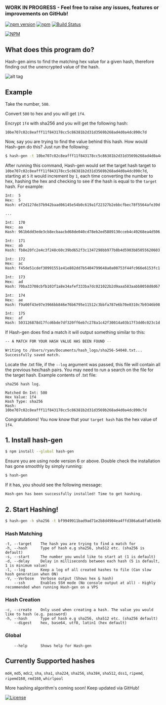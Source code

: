 ### WORK IN PROGRESS - Feel free to raise any issues, features or improvements on GitHub!

[![npm version](https://badge.fury.io/js/hash-gen.svg)](https://badge.fury.io/js/hash-gen)
[![npm](https://img.shields.io/npm/dm/hash-gen.svg)](https://www.npmjs.com/package/hash-gen)
[![Build Status](https://travis-ci.org/ryansmith98/hash-generator.svg?branch=master)](https://travis-ci.org/ryansmith98/hash-generator)

[![NPM](https://nodei.co/npm/hash-gen.png?downloads=true&downloadRank=true)](https://nodei.co/npm/hash-gen/)

## What does this program do?

Hash-gen aims to find the matching hex value for a given hash, therefore finding out the
unencrypted value of the hash.

![alt tag](https://s2.postimg.org/74q9wpg7t/Screen_Shot_2017_03_01_at_20_57_40.png)

## Example

Take the number, `500`.

Convert `500` to hex and you will get `1f4`.

Encrypt `1f4` with sha256 and you will get the following hash:

`10be707c02c8eafff11f843178cc5c86381b2d31d3569b268ad4d0a4dc890c7d`

Now, say you are trying to find the value behind this hash. How would Hash-gen
do this? Just run the following:

```bash
$ hash-gen -t 10be707c02c8eafff11f843178cc5c86381b2d31d3569b268ad4d0a4dc890c7d -s 5 -d 1 -h sha256 -V --log
```

After running this command, Hash-gen would set the target hash target to `10be707c02c8eafff11f843178cc5c86381b2d31d3569b268ad4d0a4dc890c7d`, starting at `5` it would increment by `1`, each time converting the number to hex, hashing the hex and checking
to see if the hash is equal to the `target` hash. For example:

```bash
Int:  5
Hex:  5
Hash: ef2d127de37b942baad06145e54b0c619a1f22327b2ebbcfbec78f5564afe39d

...

Int:  170
Hex:  aa
Hash: 961b6dd3ede3cb8ecbaacbd68de040cd78eb2ed5889130cceb4c49268ea4d506

Int:  171
Hex:  ab
Hash: fb8e20fc2e4c3f248c60c39bd652f3c1347298bb977b8b4d5903b85055620603

Int:  172
Hex:  ac
Hash: f45de51cdef30991551e41e882dd7b5404799648a0a00753f44fc966e6153fc1

Int:  173
Hex:  ad
Hash: 70ba33708cbfb103f1a8e34afef333ba7dc021022b2d9aaa583aabb8058d8d67

Int:  174
Hex:  ae
Hash: f9a00f43e97e3966bb846e76b6795e11512c3bbfa787e6b70e0310c7b9346b98

Int:  175
Hex:  af
Hash: 503126878d17fcd6bde7df320ff6eb7c278a1c42f30014a03b17f3dd0c023c1d
```

If Hash-gen does find a match it will output something similar to this:

```bash
-- A MATCH FOR YOUR HASH VALUE HAS BEEN FOUND --

Writing to /Users/ryan/Documents/hash_logs/sha256-54048.txt...
Successfully saved match.
```

Locate the .txt file, if the `--log` argument was passed, this file will contain all the previous hex/hash pairs.
You may need to run a search on the file for the target hash. Example contents of .txt file:

```
sha256 hash log.

Matched On Int: 500
Hex Value: 1f4
Hash Type: sha256
Hash: 	10be707c02c8eafff11f843178cc5c86381b2d31d3569b268ad4d0a4dc890c7d
```

Congratulations! You now know that your `target hash` has the hex value of `1f4`.

## 1. Install hash-gen

```bash
$ npm install --global hash-gen
```

Ensure you are using node version 6 or above. Double check the installation has gone smoothly by simply running:

```bash
$ hash-gen
```

If it has, you should see the following message:

```bash
Hash-gen has been successfully installed! Time to get hashing.
```

## 2. Start Hashing!

```bash
$ hash-gen -h sha256 -t bf9949911bad9ad71e2b8d4904ea4ffd386a6a8fa03e68e1d2ac738fd1d8be4d -s 5 -d 1 -V -l
```

### Hash Matching
```
-t, --target    The hash you are trying to find a match for
-h, --hash      Type of hash e.g sha256, sha512 etc. (sha256 is default)
-s, --start     The number you would like to start at (1 is default)
-d, --delay     Delay in milliseconds between each hash (5 is default, 1 is minimum value)
-l, --log       Keep a log of all created hashes to file (Can slow hash generation when ON)
-V, --Verbose   Verbose output (Shows hex & hash)
    --ssh       Enables SSH mode (No console output at all) - Highly recommended when running Hash-gen on a VPS
```

### Hash Creation
```
-c, --create    Only used when creating a hash. The value you would like to hash (e.g. password)
-h, --hash      Type of hash e.g sha256, sha512 etc. (sha256 default)
    --digest    hex, base64, utf8, latin1 (hex default)
```

### Global
```
    --help      Shows help for Hash-gen
```

## Currently Supported hashes

`md4`, `md5`, `mdc2`,
`sha`, `sha1`, `sha224`, `sha256`, `sha384`, `sha512`,
`dss1`,
`ripemd`, `ripemd160`, `rmd160`,
`whirlpool`

More hashing algorithm's coming soon! Keep updated via GitHub!

[![License](https://img.shields.io/badge/License-MIT-yellowgreen.svg?style=flat-square)](https://github.com/ryansmith98/hash-generator/blob/master/LICENSE.md)
